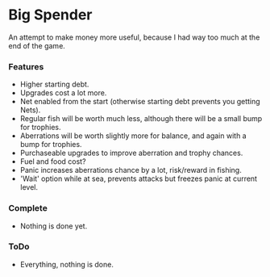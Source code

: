 # Big Spender
An attempt to make money more useful, because I had way too much at the end of the game.

### Features
- Higher starting debt.
- Upgrades cost a lot more.
- Net enabled from the start (otherwise starting debt prevents you getting Nets).
- Regular fish will be worth much less, although there will be a small bump for trophies.
- Aberrations will be worth slightly more for balance, and again with a bump for trophies.
- Purchaseable upgrades to improve aberration and trophy chances.
- Fuel and food cost?
- Panic increases aberrations chance by a lot, risk/reward in fishing.
- 'Wait' option while at sea, prevents attacks but freezes panic at current level.

### Complete
- Nothing is done yet.

### ToDo
- Everything, nothing is done.
